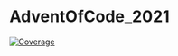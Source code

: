 # AdventOfCode_2021


[![Coverage](https://img.shields.io/badge/coverage-100%25-brightgreen)](https://gitlab.com/OsamaBeshir/adventofcode_2021/)

